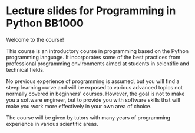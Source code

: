 # Lecture slides for Programming in Python BB1000

Welcome to the course!

This course is an introductory course in programming based on the Python
programming language.  It incorporates some of the best practices from
professional programming environments aimed at students in scientific and
technical fields.

No previous experience of programming is assumed, but you will find a steep
learning curve and will be exposed to various advanced topics not normally
covered in beginners' courses. However, the goal is not to make you a software
engineer, but to provide you with software skills that will make you work more
effectively in your own area of choice.

The course will be given by tutors with many years of programming experience in
various scientific areas.

```{tableofcontents}
```
